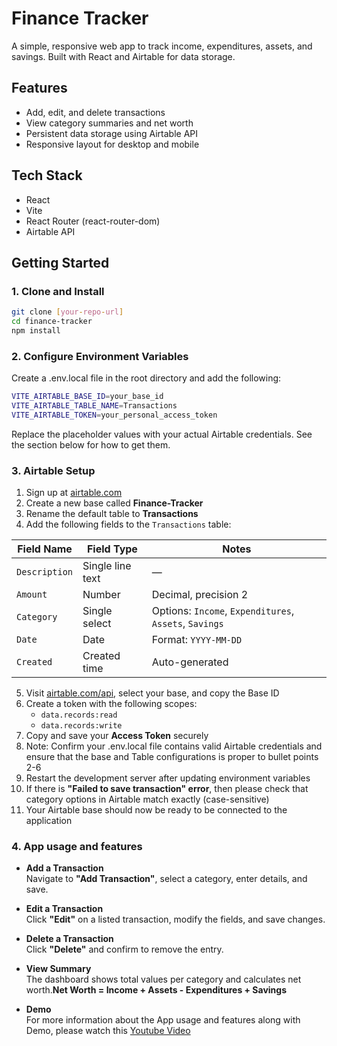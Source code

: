 # Finance Tracker

A simple, responsive web app to track income, expenditures, assets, and savings. Built with React and Airtable for data storage.

## Features

- Add, edit, and delete transactions
- View category summaries and net worth
- Persistent data storage using Airtable API
- Responsive layout for desktop and mobile

## Tech Stack

- React
- Vite
- React Router (react-router-dom)
- Airtable API

## Getting Started

### 1. Clone and Install

```bash
git clone [your-repo-url]
cd finance-tracker
npm install
```

### 2. Configure Environment Variables
Create a .env.local file in the root directory and add the following:
```bash
VITE_AIRTABLE_BASE_ID=your_base_id
VITE_AIRTABLE_TABLE_NAME=Transactions
VITE_AIRTABLE_TOKEN=your_personal_access_token
```
Replace the placeholder values with your actual Airtable credentials. See the section below for how to get them.

### 3. Airtable Setup
1. Sign up at [airtable.com](airtable.com)
2. Create a new base called **Finance-Tracker**
3. Rename the default table to **Transactions**
4. Add the following fields to the `Transactions` table:

| Field Name | Field Type      | Notes                                      |
|------------|------------------|--------------------------------------------|
| `Description` | Single line text | —                                          |
| `Amount`      | Number           | Decimal, precision 2                      |
| `Category`    | Single select    | Options: `Income`, `Expenditures`, `Assets`, `Savings` |
| `Date`        | Date             | Format: `YYYY-MM-DD`                      |
| `Created`     | Created time     | Auto-generated                            |

5. Visit [airtable.com/api](airtable.com/api), select your base, and copy the Base ID
6. Create a token with the following scopes:
   - `data.records:read`
   - `data.records:write`
7. Copy and save your **Access Token** securely
8. Note: Confirm your .env.local file contains valid Airtable credentials and ensure that the base and Table configurations is proper to bullet points 2-6
9. Restart the development server after updating environment variables
10. If there is **"Failed to save transaction" error**, then please check that category options in Airtable match exactly (case-sensitive)
11. Your Airtable base should now be ready to be connected to the application

### 4. App usage and features
- **Add a Transaction**  
  Navigate to **"Add Transaction"**, select a category, enter details, and save.

- **Edit a Transaction**  
  Click **"Edit"** on a listed transaction, modify the fields, and save changes.

- **Delete a Transaction**  
  Click **"Delete"** and confirm to remove the entry.

- **View Summary**  
  The dashboard shows total values per category and calculates net worth.**Net Worth = Income + Assets - Expenditures + Savings**

- **Demo**  
  For more information about the App usage and features along with Demo, please watch this [Youtube Video](https://www.youtube.com/watch?v=CG51XuAOoZo)
  

